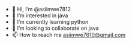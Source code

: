 - 👋 Hi, I’m @asiimwe7812
- 👀 I’m interested in java
- 🌱 I’m currently learning python
- 💞️ I’m looking to collaborate on java
- 📫 How to reach me asiimwe7610@gmail.com 

<!---
asiimwe7812/asiimwe7812 is a ✨ special ✨ repository because its `README.md` (this file) appears on your GitHub profile.
You can click the Preview link to take a look at your changes.
--->

